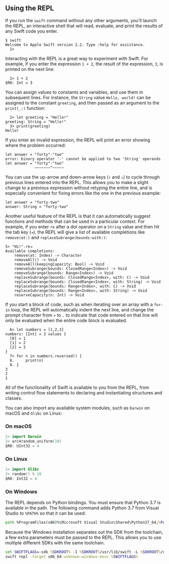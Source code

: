 ## Using the REPL

If you run the `swift` command without any other arguments,
you'll launch the REPL, an interactive shell
that will read, evaluate, and print the results
of any Swift code you enter.

~~~ shell
$ swift
Welcome to Apple Swift version 2.2. Type :help for assistance.
  1>
~~~

Interacting with the REPL is a great way to experiment with Swift.
For example, if you enter the expression `1 + 2`,
the result of the expression, `3`, is printed on the next line:

~~~ shell
  1> 1 + 2
$R0: Int = 3
~~~

You can assign values to constants and variables,
and use them in subsequent lines.
For instance, the `String` value `Hello, world!`
can be assigned to the constant `greeting`,
and then passed as an argument to the `print(_:)` function:

~~~ shell
  2> let greeting = "Hello!"
greeting: String = "Hello!"
  3> print(greeting)
Hello!
~~~

If you enter an invalid expression,
the REPL will print an error showing where the problem occurred:

~~~ shell
let answer = "forty"-"two"
error: binary operator '-' cannot be applied to two 'String' operands
let answer = "forty"-"two"
             ~~~~~~~^~~~~~
~~~

You can use the up-arrow and down-arrow keys (`↑` and `↓`)
to cycle through previous lines entered into the REPL.
This allows you to make a slight change to a previous expression
without retyping the entire line,
and is especially convenient for fixing errors like the one in the previous example:

~~~ shell
let answer = "forty-two"
answer: String = "forty-two"
~~~

Another useful feature of the REPL
is that it can automatically suggest functions and methods
that can be used in a particular context.
For example, if you enter `re`
after a dot operator on a `String` value
and then hit the tab key (`⇥`),
the REPL will give a list of available completions
like `remove(at:)` and `replaceSubrange(bounds:with:)`:

~~~ shell
5> "Hi!".re⇥
Available completions:
	remove(at: Index) -> Character
	removeAll() -> Void
	removeAll(keepingCapacity: Bool) -> Void
	removeSubrange(bounds: ClosedRange<Index>) -> Void
	removeSubrange(bounds: Range<Index>) -> Void
	replaceSubrange(bounds: ClosedRange<Index>, with: C) -> Void
	replaceSubrange(bounds: ClosedRange<Index>, with: String) -> Void
	replaceSubrange(bounds: Range<Index>, with: C) -> Void
	replaceSubrange(bounds: Range<Index>, with: String) -> Void
	reserveCapacity(n: Int) -> Void
~~~

If you start a block of code,
such as when iterating over an array with a `for-in` loop,
the REPL will automatically indent the next line,
and change the prompt character from `>` to `.`
to indicate that code entered on that line
will only be evaluated when the entire code block is evaluated.

~~~ shell
  6> let numbers = [1,2,3]
numbers: [Int] = 3 values {
  [0] = 1
  [1] = 2
  [2] = 3
}
  7> for n in numbers.reversed() {
  8.     print(n)
  9. }
3
2
1
~~~

All of the functionality of Swift is available to you from the REPL,
from writing control flow statements
to declaring and instantiating structures and classes.

You can also import any available system modules,
such as `Darwin` on macOS and `Glibc` on Linux:

### On macOS

~~~ swift
1> import Darwin
2> arc4random_uniform(10)
$R0: UInt32 = 4
~~~

### On Linux

~~~ swift
1> import Glibc
2> random() % 10
$R0: Int32 = 4
~~~

### On Windows

The REPL depends on Python bindings.  You must ensure that Python 3.7 is available
in the path.  The following command adds Python 3.7 from Visual Studio to `%PATH%`
so that it can be used:

~~~ cmd
path %ProgramFiles(x86)%\Microsoft Visual Studio\Shared\Python37_64;%PATH%
~~~

Because the Windows installation separates out the SDK from the toolchain, a few
extra parameters must be passed to the REPL.  This allows you to use multiple
different SDKs with the same toolchain.

~~~ cmd
set SWIFTFLAGS=-sdk %SDKROOT% -I %SDKROOT%/usr/lib/swift -L %SDKROOT%/usr/lib/swift/windows
swift repl -target x86_64-unknown-windows-msvc %SWIFTFLAGS%
~~~
